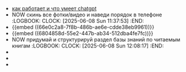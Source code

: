 - [как работает и что умеет chatgpt](https://t-j.ru/chatgpt/)
- NOW скинь все фотки/видео и наведи порядок в телефоне
  :LOGBOOK:
  CLOCK: [2025-06-08 Sun 11:37:53]
  :END:
- {{embed ((66e0c2a8-7f8b-486b-ae6e-cdde38eb9961))}}
- {{embed ((6804858d-55e2-447b-ab34-512dba4fe7fc))}}
- NOW придумай и структурируй раздел базы знаний по читаемым книгам 
  :LOGBOOK:
  CLOCK: [2025-06-08 Sun 12:08:17]
  :END:
-
-
-
